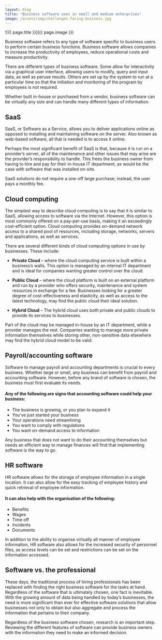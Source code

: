 ```yaml
---
layout: blog
title: "Business software uses in small and medium enterprises"
image: /assets/img/challenges-facing-business.jpg
---
```

![{{ page.title }}]({{ page.image }})

Business software refers to any type of software specific to business users to perform certain business functions. Business software allows companies to increase the productivity of employees, reduce operational costs and measure productivity.

There are different types of business software. Some allow for interactivity via a graphical user interface, allowing users to modify, query and input data, as well as peruse results. Others are set up by the system to run at a particular time so that the initiation and monitoring of the program by employees is not required.

Whether built in-house or purchased from a vendor, business software can be virtually any size and can handle many different types of information.
 
## SaaS
SaaS, or Software as a Service, allows you to deliver applications online as opposed to installing and maintaining software on the server. Also known as web-based software, all that is needed is to access it online.

Perhaps the most significant benefit of SaaS is that, because it is run on a provider’s server, all of the maintenance and other issues that may arise are the provider’s responsibility to handle. This frees the business owner from having to hire and pay for their in-house IT department, as would be the case with software that was installed on-site.

SaaS solutions do not require a one-off large purchase; instead, the user pays a monthly fee.
 

## Cloud computing
The simplest way to describe cloud computing is to say that it is similar to SaaS, allowing access to software via the Internet. However, this option is most commonly offered on a pay-per-use basis, making it an exceedingly cost-efficient option. Cloud computing provides on-demand network access to a shared pool of resources, including storage, networks, servers and applications, as well as services.

There are several different kinds of cloud computing options in use by businesses. These include:

- **Private Cloud** – where the cloud computing service is built within a business’s walls. This option is managed by an internal IT department and is ideal for companies wanting greater control over the cloud.

- **Public Cloud** – where the cloud platform is built on an external platform and run by a provider who offers security, maintenance and system resources in exchange for a fee. Businesses looking for a greater degree of cost-effectiveness and elasticity, as well as access to the latest technology, may find the public cloud their ideal solution.

- **Hybrid Cloud** – The hybrid cloud uses both private and public clouds to provide its services to businesses.

Part of the cloud may be managed in-house by an IT department, while a provider manages the rest. Companies wanting to manage more private information themselves while storing other, non-sensitive data elsewhere may find the hybrid cloud model to be valid.
 

## Payroll/accounting software
Software to manage payroll and accounting departments is crucial to every business. Whether large or small, any business can benefit from payroll and accounting software. However, before any brand of software is chosen, the business must first evaluate its needs.

#### Any of the following are signs that accounting software could help your business:
- The business is growing, or you plan to expand it
- You’ve just started your business
- Your operations need streamlining
- You want to comply with regulations
- You want on-demand access to information
  
Any business that does not want to do their accounting themselves but needs an efficient way to manage finances will find that implementing software is the way to go.
 

## HR software
HR software allows for the storage of employee information in a single location. It can also allow for the easy tracking of employee history and quick retrieval of employee information.

#### It can also help with the organisation of the following:
- Benefits
- Wages
- Time off
- Incidents
- Documents
  
In addition to the ability to organise virtually all manner of employee information, HR software also allows for the increased security of personnel files, as access levels can be set and restrictions can be set on the information accessed.
 

## Software vs. the professional 
These days, the traditional process of hiring professionals has been replaced with finding the right business software for the tasks at hand. Regardless of the software that is ultimately chosen, one fact is inevitable. With the growing amount of data being handled by today’s businesses, the need is more significant than ever for effective software solutions that allow businesses not only to obtain but also aggregate and process the information that pertains to their company.

Regardless of the business software chosen, research is an important step. Reviewing the different features of software can provide business owners with the information they need to make an informed decision.
